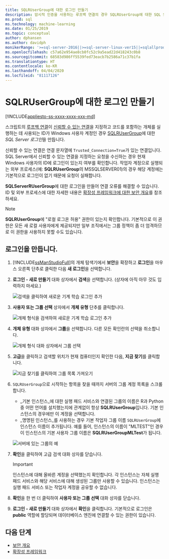 ```yaml
---
title: SQLRUserGroup에 대한 로그인 만들기
description: 암시적 인증을 사용하는 루프백 연결의 경우 SQLRUserGroup에 대한 SQL Server 로그인을 만듭니다. 이렇게 하면 작업자 계정은 ID를 호출 사용자로 다시 변환하기 위해 서버에 로그인할 수 있습니다.
ms.prod: sql
ms.technology: machine-learning
ms.date: 01/25/2019
ms.topic: conceptual
author: dphansen
ms.author: davidph
monikerRange: '>=sql-server-2016||>=sql-server-linux-ver15||=sqlallproducts-allversions'
ms.openlocfilehash: c57a62e954ae8cb0fc52c9a5ead22d418243c0b8
ms.sourcegitcommit: 68583d986ff5539fed73eacb7b2586a71c37b1fa
ms.translationtype: HT
ms.contentlocale: ko-KR
ms.lasthandoff: 04/04/2020
ms.locfileid: "81117126"
---
```

# <a name="create-a-login-for-sqlrusergroup"></a>SQLRUserGroup에 대한 로그인 만들기
[!INCLUDE[appliesto-ss-xxxx-xxxx-xxx-md](../../includes/appliesto-ss-xxxx-xxxx-xxx-md.md)]

스크립트의 [루프백 연결](https://docs.microsoft.com/sql/relational-databases/security/authentication-access/create-a-login)이 [신뢰할 수 있는 연결](../concepts/security.md#sqlrusergroup)을 지정하고 코드를 포함하는 개체를 실행하는 데 사용되는 ID가 Windows 사용자 계정인 경우 [SQLRUserGroup](../../machine-learning/concepts/security.md#implied-authentication)에 대한 *SQL Server 로그인*을 만듭니다.

신뢰할 수 있는 연결은 연결 문자열에 `Trusted_Connection=True`가 있는 연결입니다. SQL Server에서 신뢰할 수 있는 연결을 지정하는 요청을 수신하는 경우 현재 Windows 사용자의 ID에 로그인이 있는지 여부를 확인합니다. 작업자 계정으로 실행되는 외부 프로세스(예: **SQLRUserGroup**의 MSSQLSERVER01)의 경우 해당 계정에는 기본적으로 로그인이 없기 때문에 요청이 실패합니다.

**SQLServerRUserGroup**에 대한 로그인을 만들어 연결 오류를 해결할 수 있습니다. ID 및 외부 프로세스에 대한 자세한 내용은 [확장성 프레임워크에 대한 보안 개요](../concepts/security.md)를 참조하세요.

> [!Note]
> **SQLRUserGroup**에 "로컬 로그온 허용" 권한이 있는지 확인합니다. 기본적으로 이 권한은 모든 새 로컬 사용자에게 제공되지만 일부 조직에서는 그룹 정책이 좀 더 엄격하므로 이 권한을 사용하지 못할 수도 있습니다.

## <a name="create-a-login"></a>로그인을 만듭니다.

1. [!INCLUDE[ssManStudioFull](../../includes/ssmanstudiofull-md.md)]의 개체 탐색기에서 **보안**을 확장하고 **로그인**을 마우스 오른쪽 단추로 클릭한 다음 **새 로그인**을 선택합니다.

2. **로그인 - 새로 만들기** 대화 상자에서 **검색**을 선택합니다. (상자에 아직 아무 것도 입력하지 마세요.)
    
     ![검색을 클릭하여 새로운 기계 학습 로그인 추가](media/implied-auth-login1.png "검색을 클릭하여 새로운 기계 학습 로그인 추가")

3. **사용자 또는 그룹 선택** 상자에서 **개체 유형** 단추를 클릭합니다.

     ![개체 형식을 검색하여 새로운 기계 학습 로그인 추가](media/implied-auth-login2.png "개체 형식을 검색하여 새로운 기계 학습 로그인 추가")

4. **개체 유형** 대화 상자에서 **그룹**을 선택합니다. 다른 모든 확인란의 선택을 취소합니다.

     ![개체 형식 대화 상자에서 그룹 선택](media/implied-auth-login3.png "개체 형식 대화 상자에서 그룹 선택")

4. **고급**을 클릭하고 검색할 위치가 현재 컴퓨터인지 확인한 다음, **지금 찾기**를 클릭합니다.

     ![지금 찾기를 클릭하여 그룹 목록 가져오기](media/implied-auth-login4.png "지금 찾기를 클릭하여 그룹 목록 가져오기")

5. `SQLRUserGroup`으로 시작하는 항목을 찾을 때까지 서버의 그룹 계정 목록을 스크롤합니다.
    
    + _기본 인스턴스_에 대한 실행 패드 서비스와 연결된 그룹의 이름은 R과 Python 중 어떤 언어를 설치했는지에 관계없이 항상 **SQLRUserGroup**입니다. 기본 인스턴스의 경우에만 이 계정을 선택합니다.
    + _명명된 인스턴스_를 사용하는 경우 기본 작업자 그룹 이름 `SQLRUserGroup`에 인스턴스 이름이 추가됩니다. 예를 들어, 인스턴스의 이름이 "MLTEST"인 경우 이 인스턴스의 기본 사용자 그룹 이름은 **SQLRUserGroupMLTest**가 됩니다.
 
    ![서버에 있는 그룹의 예](media/implied-auth-login5.png "서버에 있는 그룹의 예")
   
5. **확인**을 클릭하여 고급 검색 대화 상자를 닫습니다.

    > [!IMPORTANT]
    > 인스턴스에 대해 올바른 계정을 선택했는지 확인합니다. 각 인스턴스는 자체 실행 패드 서비스와 해당 서비스에 대해 생성된 그룹만 사용할 수 있습니다. 인스턴스는 실행 패드 서비스 또는 작업자 계정을 공유할 수 없습니다.

6. **확인**을 한 번 더 클릭하여 **사용자 또는 그룹 선택** 대화 상자를 닫습니다.

7. **로그인 - 새로 만들기** 대화 상자에서 **확인**을 클릭합니다. 기본적으로 로그인은 **public** 역할에 할당되며 데이터베이스 엔진에 연결할 수 있는 권한이 있습니다.

## <a name="next-steps"></a>다음 단계

+ [보안 개요](../concepts/security.md)
+ [확장성 프레임워크](../concepts/extensibility-framework.md)
